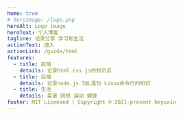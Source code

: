```yaml
---
home: true
# heroImage: /logo.png
heroAlt: Logo image
heroText: 个人博客
tagline: 记录分享 学习和生活
actionText: 进入
actionLink: /guide/html
features:
  - title: 前端
    details: 记录html css js的知识点
  - title: 后端
    details: 记录node.js SQL语句 Linux命令行的知识
  - title: 生活
    details: 菜谱 网络 运动 健康
footer: MIT Licensed | Copyright © 2021-present heyuxin
---
```

